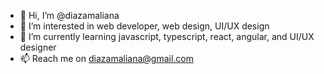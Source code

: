 - 👋 Hi, I’m @diazamaliana
- 👀 I’m interested in web developer, web design, UI/UX design
- 🌱 I’m currently learning javascript, typescript, react, angular, and UI/UX designer
- 📫 Reach me on diazamaliana@gmail.com
 




  
<!---
diazamaliana/diazamaliana is a ✨ special ✨ repository because its `README.md` (this file) appears on your GitHub profile.
You can click the Preview link to take a look at your changes.
--->

